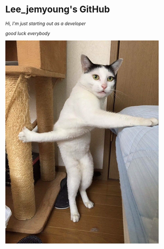 # Lee_jemyoung's GitHub
_Hi, I'm just starting out as a developer_ 
   
_good luck everybody_   

![let's debug](err_like%20me.jpg)
